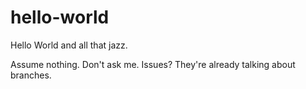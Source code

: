 # hello-world
Hello World and all that jazz.

Assume nothing. Don't ask me. Issues? They're already talking about branches.
